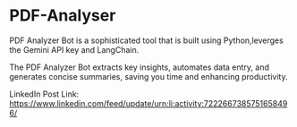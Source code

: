 # PDF-Analyser
PDF Analyzer Bot is a sophisticated tool that is built using Python,leverges the Gemini API key and LangChain.

The PDF Analyzer Bot extracts key insights, automates data entry, and generates concise summaries, saving you time and enhancing productivity.

LinkedIn Post Link: https://www.linkedin.com/feed/update/urn:li:activity:7222667385751658496/

